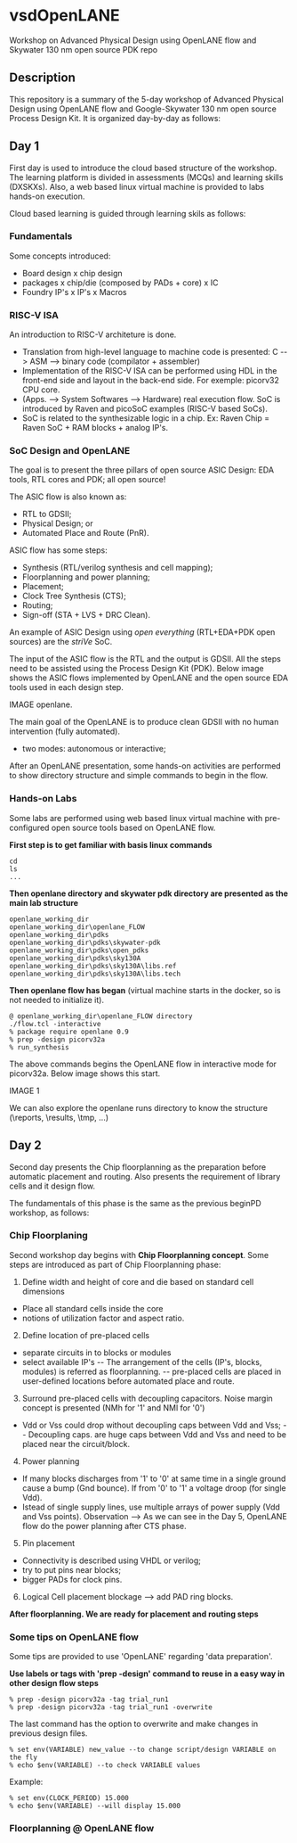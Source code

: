 # vsdOpenLANE
Workshop on Advanced Physical Design using OpenLANE flow and Skywater 130 nm open source PDK repo

## Description
This repository is a summary of the 5-day workshop of Advanced Physical Design using OpenLANE flow and Google-Skywater 130 nm open source Process Design Kit. It is organized day-by-day as follows:

## Day 1

First day is used to introduce the cloud based structure of the workshop. The learning platform is divided in assessments (MCQs) and learning skills (DXSKXs). Also, a web based linux virtual machine is provided to labs hands-on execution.

Cloud based learning is guided through learning skils as follows:

### Fundamentals
Some concepts introduced:
- Board design x chip design
- packages x chip/die (composed by PADs + core) x IC
- Foundry IP's x IP's x Macros

### RISC-V ISA
An introduction to RISC-V architeture is done.
- Translation from high-level language to machine code is presented: C --> ASM --> binary code (compilator + assembler)
- Implementation of the RISC-V ISA can be performed using HDL in the front-end side and layout in the back-end side. For exemple: picorv32 CPU core.
- (Apps. --> System Softwares --> Hardware) real execution flow.
SoC is introduced by Raven and picoSoC examples (RISC-V based SoCs).
- SoC is related to the synthesizable logic in a chip. Ex: Raven Chip = Raven SoC + RAM blocks + analog IP's.

### SoC Design and OpenLANE
The goal is to present the three pillars of open source ASIC Design: EDA tools, RTL cores and PDK; all open source! 

The ASIC flow is also known as:
- RTL to GDSII;
- Physical Design; or
- Automated Place and Route (PnR).

ASIC flow has some steps:
- Synthesis (RTL/verilog synthesis and cell mapping);
- Floorplanning and power planning;
- Placement;
- Clock Tree Synthesis (CTS);
- Routing;
- Sign-off (STA + LVS + DRC Clean).

An example of ASIC Design using _open everything_ (RTL+EDA+PDK open sources) are the _striVe_ SoC.

The input of the ASIC flow is the RTL and the output is GDSII. All the steps need to be assisted using the Process Design Kit (PDK). Below image shows the ASIC flows implemented by OpenLANE and the open source EDA tools used in each design step.

IMAGE openlane.

The main goal of the OpenLANE is to produce clean GDSII with no human intervention (fully automated).
- two modes: autonomous or interactive;


<!--An introduction to IC Design flow and tools are performed. The goal is to show the RTL2GDS flow using opensource tools.
- Beginning with logic synthesis (using Yosys);
- Floorplanning;
- Placement (graywolf);
- Clock Tree Synthesis - CTS;
- Routing (Qrouter);
- Static Timing Analysis - STA (Opentimer);
* MAGIC layout viewer and editor is presented. Also used for equivalent circuit extraction and DRC;
* ngspice is presented for pré and post-layout simulations;
* eSIM is also presented for SPICE simulations with schematic capture functionality and also with PCB design capabilities;
Last but not least, Qflow is presented as a complete tool chain (using tools as Yosys and graywolf) for complete RTL2GDS flow.
-->

After an OpenLANE presentation, some hands-on activities are performed to show directory structure and simple commands to begin in the flow.

### Hands-on Labs
Some labs are performed using web based linux virtual machine with pre-configured open source tools based on OpenLANE flow.

**First step is to get familiar with basis linux commands**

    cd
    ls
    ...

**Then openlane directory and skywater pdk directory are presented as the main lab structure**

    openlane_working_dir
    openlane_working_dir\openlane_FLOW
    openlane_working_dir\pdks
    openlane_working_dir\pdks\skywater-pdk
    openlane_working_dir\pdks\open_pdks
    openlane_working_dir\pdks\sky130A
    openlane_working_dir\pdks\sky130A\libs.ref
    openlane_working_dir\pdks\sky130A\libs.tech
    
**Then openlane flow has began** (virtual machine starts in the docker, so is not needed to initialize it).

    @ openlane_working_dir\openlane_FLOW directory
    ./flow.tcl -interactive
    % package require openlane 0.9
    % prep -design picorv32a
    % run_synthesis

The above commands begins the OpenLANE flow in interactive mode for picorv32a. Below image shows this start.

IMAGE 1

We can also explore the openlane runs directory to know the structure (\reports, \results, \tmp, ...)

## Day 2

Second day presents the Chip floorplanning as the preparation before automatic placement and routing. Also presents the requirement of library cells and it design flow.

The fundamentals of this phase is the same as the previous beginPD workshop, as follows:
### Chip Floorplaning
Second workshop day begins with **Chip Floorplanning concept**. Some steps are introduced as part of Chip Floorplanning phase:
1) Define width and height of core and die based on standard cell dimensions
- Place all standard cells inside the core
- notions of utilization factor and aspect ratio.
2) Define location of pre-placed cells
- separate circuits in to blocks or modules
- select available IP's
-- The arrangement of the cells (IP's, blocks, modules) is referred as floorplanning.
-- pre-placed cells are placed in user-defined locations before automated place and route.
3) Surround pre-placed cells with decoupling capacitors.
Noise margin concept is presented (NMh for '1' and NMl for '0')
- Vdd or Vss could drop without decoupling caps between Vdd and Vss;
-- Decoupling caps. are huge caps between Vdd and Vss and need to be placed near the circuit/block.
4) Power planning
- If many blocks discharges from '1' to '0' at same time in a single ground cause a bump (Gnd bounce). If from '0' to '1' a voltage droop (for single Vdd).
- Istead of single supply lines, use multiple arrays of power supply (Vdd and Vss points). 
Observation --> As we can see in the Day 5, OpenLANE flow do the power planning after CTS phase.
5) Pin placement
- Connectivity is described using VHDL or verilog;
- try to put pins near blocks;
- bigger PADs for clock pins.
6) Logical Cell placement blockage --> add PAD ring blocks.

**After floorplanning. We are ready for placement and routing steps**


### Some tips on OpenLANE flow
Some tips are provided to use 'OpenLANE' regarding 'data preparation'.

**Use labels or tags with 'prep -design' command to reuse in a easy way in other design flow steps**

    % prep -design picorv32a -tag trial_run1
    % prep -design picorv32a -tag trial_run1 -overwrite

The last command has the option to overwrite and make changes in previous design files.

    % set env(VARIABLE) new_value --to change script/design VARIABLE on the fly
    % echo $env(VARIABLE) --to check VARIABLE values

Example:

    % set env(CLOCK_PERIOD) 15.000
    % echo $env(VARIABLE) --will display 15.000

### Floorplanning @ OpenLANE flow
